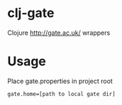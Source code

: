 clj-gate
========

Clojure http://gate.ac.uk/ wrappers

Usage
====
Place gate.properties in project root

```
gate.home=[path to local gate dir]
```
